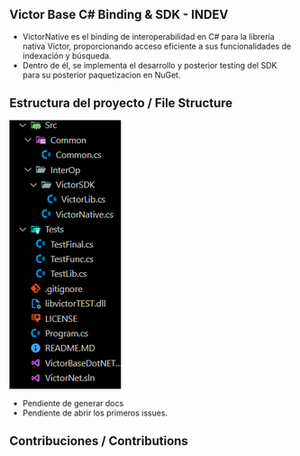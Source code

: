 ## Victor Base C# Binding & SDK - INDEV

- VictorNative es el binding de interoperabilidad en C# para la librería nativa Victor, proporcionando acceso eficiente a sus funcionalidades de indexación y búsqueda.
- Dentro de él, se implementa el desarrollo y posterior testing del SDK para su posterior paquetizacion en NuGet.

## Estructura del proyecto / File Structure

![Estructura actual](Assets/estructura%20de%20archivos.png)


- Pendiente de generar docs
- Pendiente de abrir los primeros issues.

## Contribuciones / Contributions
